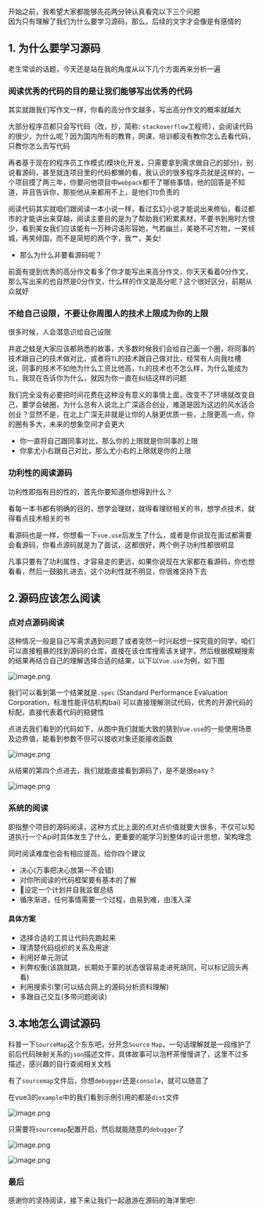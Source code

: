 开始之前，我希望大家都能够先花两分钟认真看完以下三个问题   
因为只有理解了我们为什么要学习源码，那么，后续的文字才会像是有感情的

## 1. 为什么要学习源码
老生常谈的话题，今天还是站在我的角度从以下几个方面再来分析一遍

### 阅读优秀的代码的目的是让我们能够写出优秀的代码

其实就跟我们写作文一样，你看的高分作文越多，写出高分作文的概率就越大

大部分程序员都只会写代码（改，抄，简称: `stackoverflow`工程师），会阅读代码的很少，为什么呢？因为国内所有的教育，网课，培训都没有教你怎么去看代码，只教你怎么去写代码

再者基于现在的程序员工作模式(模块化开发，只需要拿到需求做自己的部分)，别说看源码，甚至就连项目里的代码都懒的看，我认识的很多程序员就是这样的，一个项目摸了两三年，你要问他项目中`webpack`都干了哪些事情，他的回答是不知道，并且告诉你，那些他从来都用不上，是他们`TD`负责的

阅读代码其实就咱们跟阅读一本小说一样，看过玄幻小说才能说出来修仙，看过都市的才能讲出来穿越，阅读主要目的是为了帮助我们积累素材，不要书到用时方恨少，看到美女我们应该能有一万种词语形容她，气若幽兰，美艳不可方物，一笑倾城，再笑倾国，而不是简短的两个字，我艹，美女!

- 那么为什么非要看源码呢？

前面有提到优秀的高分作文看多了你才能写出来高分作文，你天天看着0分作文，那么写出来的也自然是0分作文，什么样的作文是高分呢？这个很好区分，前期从众就好


### 不给自己设限，不要让你周围人的技术上限成为你的上限

很多时候，人会潜意识给自己设限  

井底之蛙是大家应该都熟悉的故事，大多数时候我们会给自己画一个圈，将同事的技术跟自己的技术做对比，或者将`TL`的技术跟自己做对比，经常有人向我吐槽说，同事的技术不如他为什么工资比他高，`TL`的技术也不怎么样，为什么能成为`TL`，我现在告诉你为什么，就因为你一直在纠结这样的问题

我们完全没有必要把时间花费在这种没有意义的事情上面，改变不了环境就改变自己，要学会破圈，为什么总有人说北上广深适合创业，难道是因为这边的风水适合创业？显然不是，在北上广深无非就是让你的人脉更优质一些，上限更高一点，你的圈有多大，未来的想象空间才会更大

- 你一直将自己跟同事对比，那么你的上限就是你同事的上限
- 你拿尤小右跟自己对比，那么尤小右的上限就是你的上限

### 功利性的阅读源码

功利性即指有目的性的，首先你要知道你想得到什么？

看每一本书都有明确的目的，想学会理财，就得看理财相关的书，想学点技术，就得看点技术相关的书  

看源码也是一样，你想看一下`vue.use`后发生了什么，或者是你说现在面试都需要会看源码，你看点源码就是为了面试，这都很好，两个例子功利性都很明显 

凡事只要有了功利属性，才容易走的更远，如果你说现在大家都在看源码，你也想看看，然后一鼓脑扎进去，这个功利性就不明显，你很难坚持下去


## 2.源码应该怎么阅读
### 点对点源码阅读
这种情况一般是自己写需求遇到问题了或者突然一时兴起想一探究竟的同学，咱们可以直接粗暴的找到源码的仓库，直接在该仓库搜索该关键字，然后根据模糊搜索的结果再结合自己的理解选择合适的结果，以下以`Vue.use`为例，如下图

 ![image.png](https://static.vue-js.com/359785b0-c4ec-11ea-ae44-f5d67be454e7.png)

我们可以看到第一个结果就是`.spec` (Standard Performance Evaluation Corporation，标准性能评估机构bai) 可以直接理解测试代码，优秀的开源代码的标配，直接代表着代码的稳健性

点进去我们看到的代码如下，从图中我们就能大致的猜到`Vue.use`的一些使用场景及边界值，能看到参数不但可以接收对象还能接收函数

 ![image.png](https://static.vue-js.com/18eb0490-c4ed-11ea-ae44-f5d67be454e7.png)

从结果的第四个点进去，我们就能直接看到源码了，是不是很easy ?

 ![image.png](https://static.vue-js.com/ef452200-c4ed-11ea-ae44-f5d67be454e7.png)


### 系统的阅读
即指整个项目的源码阅读，这种方式比上面的点对点价值就要大很多，不仅可以知道执行一个Api时具体发生了什么，更重要的能学习到整体的设计思想，架构理念

同时阅读难度也会有相应提高，给你四个建议

- 决心(万事把决心放第一不会错)
- 对你所阅读的代码框架要有基本的了解
- 设定一个计划并自我监督总结
- 循序渐进，任何事情需要一个过程，由易到难，由浅入深

#### 具体方案

- 选择合适的工具让代码先跑起来
- 理清楚代码组织的关系及用途
- 利用好单元测试
- 利弊权衡(该跳就跳，长期处于蒙的状态很容易走进死胡同，可以标记回头再看)
- 利用搜索引擎(可以结合网上的源码分析资料理解)
- 多跟自己交互(多带问题阅读)

## 3.本地怎么调试源码

科普一下`SourceMap`这个东东吧，分开念`Source` `Map`，一句话理解就是一段维护了前后代码映射关系的`json`描述文件，具体故事可以泡杯茶慢慢讲了，这里不过多描述，感兴趣的自行查阅相关文档

有了`sourcemap`文件后，你想`debugger`还是`console`，就可以随意了

在vue3的`example`中的我们看到示例引用的都是`dist`文件

 ![image.png](https://static.vue-js.com/309e3e10-c4f5-11ea-ae44-f5d67be454e7.png)

只需要将`sourcemap`配置开启，然后就能随意的`debugger`了

 ![image.png](https://static.vue-js.com/60ce35e0-c4f5-11ea-ae44-f5d67be454e7.png)

 ![image.png](https://static.vue-js.com/0fcea020-c4f6-11ea-ae44-f5d67be454e7.png)


### 最后
感谢你的坚持阅读，接下来让我们一起遨游在源码的海洋里吧!

